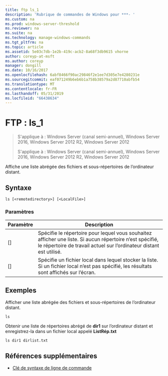 ```yaml
---
title: ftp ls_1
description: 'Rubrique de commandes de Windows pour ***- '
ms.custom: na
ms.prod: windows-server-threshold
ms.reviewer: na
ms.suite: na
ms.technology: manage-windows-commands
ms.tgt_pltfrm: na
ms.topic: article
ms.assetid: 5e03c7db-1e2b-419c-acb2-8a68f3db9615 vhorne
author: coreyp-at-msft
ms.author: coreyp
manager: dongill
ms.date: 10/16/2017
ms.openlocfilehash: 6abf8466f90ac29846f2e1ee7d305e7e4280231e
ms.sourcegitcommit: eaf071249b6eb6b1a758b38579a2d87710abfb54
ms.translationtype: MT
ms.contentlocale: fr-FR
ms.lasthandoff: 05/31/2019
ms.locfileid: "66438634"
---
```

# <a name="ftp-ls1"></a>FTP : ls_1

> S'applique à : Windows Server (canal semi-annuel), Windows Server 2016, Windows Server 2012 R2, Windows Server 2012
> 
> 
> S'applique à : Windows Server (canal semi-annuel), Windows Server 2016, Windows Server 2012 R2, Windows Server 2012

Affiche une liste abrégée des fichiers et sous-répertoires de l’ordinateur distant.   
## <a name="syntax"></a>Syntaxe  
```  
ls [<remotedirectory>] [<LocalFile>]  
```  
### <a name="parameters"></a>Paramètres  

|      Paramètre      |                                                                       Description                                                                        |
|---------------------|----------------------------------------------------------------------------------------------------------------------------------------------------------|
| [<remotedirectory>] | Spécifie le répertoire pour lequel vous souhaitez afficher une liste. Si aucun répertoire n’est spécifié, le répertoire de travail actuel sur l’ordinateur distant est utilisé. |
|    [<LocalFile>]    |               Spécifie un fichier local dans lequel stocker la liste. Si un fichier local n’est pas spécifié, les résultats sont affichés sur l’écran.               |

## <a name="BKMK_Examples"></a>Exemples  
Afficher une liste abrégée des fichiers et sous-répertoires de l’ordinateur distant.  
```  
ls  
```  
Obtenir une liste de répertoires abrégé de **dir1** sur l’ordinateur distant et enregistrez-la dans un fichier local appelé **ListRép.txt**  
```  
ls dir1 dirlist.txt   
```  
## <a name="additional-references"></a>Références supplémentaires  
-   [Clé de syntaxe de ligne de commande](command-line-syntax-key.md)  
